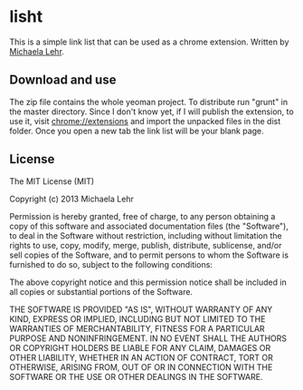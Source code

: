 lisht
=====

This is a simple link list that can be used as a chrome extension. Written by [Michaela Lehr](http://twitter.com/FischaelaMeer).

Download and use
----------------
The zip file contains the whole yeoman project. To distribute run "grunt" in the master directory. Since I don't know yet, if I will publish the extension, to use it, visit [chrome://extensions](chrome://extensions) and import the unpacked files in the dist folder. Once you open a new tab the link list will be your blank page.

License
-------
The MIT License (MIT)

Copyright (c) 2013 Michaela Lehr

Permission is hereby granted, free of charge, to any person obtaining a copy of
this software and associated documentation files (the "Software"), to deal in
the Software without restriction, including without limitation the rights to
use, copy, modify, merge, publish, distribute, sublicense, and/or sell copies of
the Software, and to permit persons to whom the Software is furnished to do so,
subject to the following conditions:

The above copyright notice and this permission notice shall be included in all
copies or substantial portions of the Software.

THE SOFTWARE IS PROVIDED "AS IS", WITHOUT WARRANTY OF ANY KIND, EXPRESS OR
IMPLIED, INCLUDING BUT NOT LIMITED TO THE WARRANTIES OF MERCHANTABILITY, FITNESS
FOR A PARTICULAR PURPOSE AND NONINFRINGEMENT. IN NO EVENT SHALL THE AUTHORS OR
COPYRIGHT HOLDERS BE LIABLE FOR ANY CLAIM, DAMAGES OR OTHER LIABILITY, WHETHER
IN AN ACTION OF CONTRACT, TORT OR OTHERWISE, ARISING FROM, OUT OF OR IN
CONNECTION WITH THE SOFTWARE OR THE USE OR OTHER DEALINGS IN THE SOFTWARE.